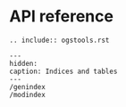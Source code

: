 # API reference

```{eval-rst}
.. include:: ogstools.rst
```

```{toctree}
---
hidden:
caption: Indices and tables
---
/genindex
/modindex
```
